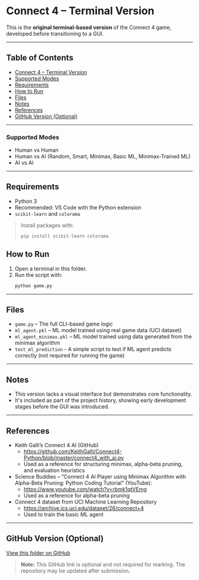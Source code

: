 # Connect 4 – Terminal Version

This is the **original terminal-based version** of the Connect 4 game, developed before transitioning to a GUI.

---

## Table of Contents

- [Connect 4 – Terminal Version](#connect-4--terminal-version)
- [Supported Modes](#supported-modes)
- [Requirements](#requirements)
- [How to Run](#how-to-run)
- [Files](#files)
- [Notes](#notes)
- [References](#references)
- [GitHub Version (Optional)](#github-version-optional)

---

### Supported Modes
- Human vs Human
- Human vs AI (Random, Smart, Minimax, Basic ML, Minimax-Trained ML)
- AI vs AI

---

## Requirements

- Python 3
- Recommended: VS Code with the Python extension
- `scikit-learn` and `colorama`

> Install packages with:
> ```
> pip install scikit-learn colorama
> ```

## How to Run

1. Open a terminal in this folder.
2. Run the script with:
   ```bash
   python game.py

---

## Files

- `game.py` – The full CLI-based game logic  
- `ml_agent.pkl` – ML model trained using real game data (UCI dataset)
- `ml_agent_minimax.pkl` – ML model trained using data generated from the minimax algorithm
- `test_ml_prediction` - A simple script to test if ML agent predicts correctly (not required for running the game)

---

## Notes

- This version lacks a visual interface but demonstrates core functionality.  
- It's included as part of the project history, showing early development stages before the GUI was introduced.  

---

## References

- Keith Galli’s Connect 4 AI (GitHub)
  - https://github.com/KeithGalli/Connect4-Python/blob/master/connect4_with_ai.py
  - Used as a reference for structuring minimax, alpha-beta pruning, and evaluation heuristics
- Science Buddies – “Connect 4 AI Player using Minimax Algorithm with Alpha-Beta Pruning: Python Coding Tutorial” (YouTube):
  - https://www.youtube.com/watch?v=rbmk1qtVEmg
  - Used as a reference for alpha-beta pruning
- Connect 4 dataset from UCI Machine Learning Repository
  - https://archive.ics.uci.edu/dataset/26/connect+4
  - Used to train the basic ML agent

---

## GitHub Version (Optional)

[View this folder on GitHub](https://github.com/Shelly855/connect-4-terminal)  
> **Note:** This GitHub link is optional and not required for marking. The repository may be updated after submission.
